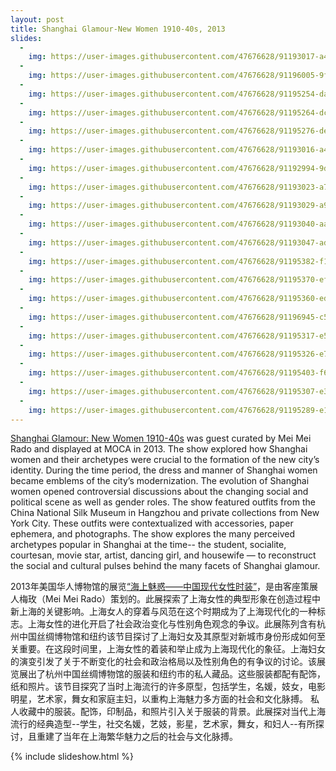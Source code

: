 ```yaml
---
layout: post
title: Shanghai Glamour-New Women 1910-40s, 2013
slides:
  -
    img: https://user-images.githubusercontent.com/47676628/91193017-a4bc3e00-e6c4-11ea-92dd-1e2032a5b3db.jpg
  -
    img: https://user-images.githubusercontent.com/47676628/91196005-9f142780-e6c7-11ea-9fe5-4fb3881c47f0.jpg
  -
    img: https://user-images.githubusercontent.com/47676628/91195254-dafabd00-e6c6-11ea-9222-4d4fd437bcad.jpg
  -
    img: https://user-images.githubusercontent.com/47676628/91195264-dcc48080-e6c6-11ea-8144-7d0b7537205f.jpg
  -
    img: https://user-images.githubusercontent.com/47676628/91195276-de8e4400-e6c6-11ea-8e96-227c38f22b54.jpg
  -
    img: https://user-images.githubusercontent.com/47676628/91193016-a423a780-e6c4-11ea-8ba7-59a845009e49.jpg
  -
    img: https://user-images.githubusercontent.com/47676628/91192994-9d953000-e6c4-11ea-9f99-2715c93d6b5d.jpg
  -
    img: https://user-images.githubusercontent.com/47676628/91193023-a71e9800-e6c4-11ea-94e7-2a0d544b0dc7.jpg
  -
    img: https://user-images.githubusercontent.com/47676628/91193029-a980f200-e6c4-11ea-9ca4-f6aa9c1e2c84.jpg
  -
    img: https://user-images.githubusercontent.com/47676628/91193040-aab21f00-e6c4-11ea-8960-ec2707a514ed.jpg
  -
    img: https://user-images.githubusercontent.com/47676628/91193047-ad147900-e6c4-11ea-8db7-639604e68de7.jpg
  -
    img: https://user-images.githubusercontent.com/47676628/91195382-f1087d80-e6c6-11ea-9ade-9142da31addc.JPG
  -
    img: https://user-images.githubusercontent.com/47676628/91195370-ef3eba00-e6c6-11ea-8dfd-b1299bc68b63.JPG
  -
    img: https://user-images.githubusercontent.com/47676628/91195360-ed74f680-e6c6-11ea-864b-d02b488dedf7.JPG
  -
    img: https://user-images.githubusercontent.com/47676628/91196945-c5869280-e6c8-11ea-982c-6222c575766a.jpg
  -
    img: https://user-images.githubusercontent.com/47676628/91195317-e5b55200-e6c6-11ea-8d59-8215b59dc26b.JPG
  -
    img: https://user-images.githubusercontent.com/47676628/91195326-e77f1580-e6c6-11ea-834b-bbf8d67937c9.JPG
  -
    img: https://user-images.githubusercontent.com/47676628/91195403-f665c800-e6c6-11ea-997d-5ceb58293a4a.JPG
  -
    img: https://user-images.githubusercontent.com/47676628/91195307-e3eb8e80-e6c6-11ea-8771-6ff770664592.JPG
  -
    img: https://user-images.githubusercontent.com/47676628/91195289-e1893480-e6c6-11ea-9b1a-10ce84409bb7.jpg
---
```


[Shanghai Glamour: New Women 1910-40s](
http://www.mocanyc.org/exhibitions/current/shanghai_glamour) was guest curated by Mei Mei Rado and displayed at MOCA in 2013. The show explored how Shanghai women and their archetypes were crucial to the formation of the new city’s identity. During the time period, the dress and manner of Shanghai women became emblems of the city’s modernization. The evolution of Shanghai women opened controversial discussions about the changing social and political scene as well as gender roles. The show featured outfits from the China National Silk Museum in Hangzhou and private collections from New York City. These outfits were contextualized with accessories, paper ephemera, and photographs. The show explores the many perceived archetypes popular in Shanghai at the time-- the student, socialite, courtesan, movie star, artist, dancing girl, and housewife — to reconstruct the social and cultural pulses behind the many facets of Shanghai glamour.

2013年美国华人博物馆的展览[“海上魅惑——中国现代女性时装”](http://www.mocanyc.org/exhibitions/current/shanghai_glamour)，是由客座策展人梅玫（Mei Mei Rado）策划的。此展探索了上海女性的典型形象在创造过程中新上海的关键影响。上海女人的穿着与风范在这个时期成为了上海现代化的一种标志。上海女性的进化开启了社会政治变化与性别角色观念的争议。此展陈列含有杭州中国丝绸博物馆和纽约该节目探讨了上海妇女及其原型对新城市身份形成如何至关重要。在这段时间里，上海女性的着装和举止成为上海现代化的象征。上海妇女的演变引发了关于不断变化的社会和政治格局以及性别角色的有争议的讨论。该展览展出了杭州中国丝绸博物馆的服装和纽约市的私人藏品。这些服装都配有配饰，纸和照片。该节目探究了当时上海流行的许多原型，包括学生，名媛，妓女，电影明星，艺术家，舞女和家庭主妇，以重构上海魅力多方面的社会和文化脉搏。
私人收藏中的服装。配饰，印制品，和照片引入关于服装的背景。此展探对当代上海流行的经典造型--学生，社交名媛，艺妓，影星，艺术家，舞女，和妇人--有所探讨，且重建了当年在上海繁华魅力之后的社会与文化脉搏。


{% include slideshow.html %}
